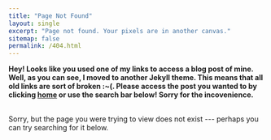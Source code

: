```yaml
---
title: "Page Not Found"
layout: single
excerpt: "Page not found. Your pixels are in another canvas."
sitemap: false
permalink: /404.html
---
```


**Hey! Looks like you used one of my links to access a blog post of mine. Well, as you can see, I moved to another Jekyll theme. This means that all old links are sort of broken :~(. Please access the post you wanted to by clicking [home](https://v3-debug.github.io/) or use the search bar below! Sorry for the incovenience.** 

<br>
Sorry, but the page you were trying to view does not exist --- perhaps you can try searching for it below.

<script type="text/javascript">
  var GOOG_FIXURL_LANG = 'en';
  var GOOG_FIXURL_SITE = '{{ site.url }}'
</script>
<script type="text/javascript"
  src="//linkhelp.clients.google.com/tbproxy/lh/wm/fixurl.js">
</script>
